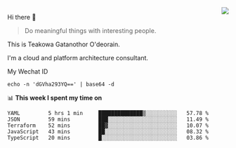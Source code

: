 <img align="right" src="https://github-readme-stats.vercel.app/api?username=Teakowa&show_icons=true&icon_color=2f80ed&text_color=718096&bg_color=ffffff&hide_title=true" />

Hi there 👋

> Do meaningful things with interesting people.

This is Teakowa Gatanothor O'deorain.

I'm a cloud and platform architecture consultant.

My Wechat ID

```
echo -n 'dGVha293YQ==' | base64 -d
```

📊 **This week I spent my time on**
<!--START_SECTION:waka-->
```text
YAML         5 hrs 1 min     ██████████████▒░░░░░░░░░░   57.78 % 
JSON         59 mins         ███░░░░░░░░░░░░░░░░░░░░░░   11.49 % 
Terraform    52 mins         ██▓░░░░░░░░░░░░░░░░░░░░░░   10.07 % 
JavaScript   43 mins         ██░░░░░░░░░░░░░░░░░░░░░░░   08.32 % 
TypeScript   20 mins         █░░░░░░░░░░░░░░░░░░░░░░░░   03.86 % 
```
<!--END_SECTION:waka-->
